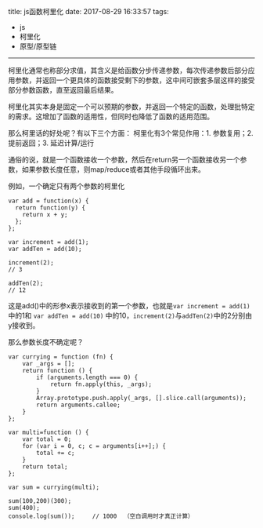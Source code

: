 title: js函数柯里化
date: 2017-08-29 16:33:57
tags:
- js
- 柯里化
- 原型/原型链
---
柯里化通常也称部分求值，其含义是给函数分步传递参数，每次传递参数后部分应用参数，并返回一个更具体的函数接受剩下的参数，这中间可嵌套多层这样的接受部分参数函数，直至返回最后结果。

柯里化其实本身是固定一个可以预期的参数，并返回一个特定的函数，处理批特定的需求。这增加了函数的适用性，但同时也降低了函数的适用范围。

那么柯里话的好处呢？有以下三个方面：
柯里化有3个常见作用：1. 参数复用；2. 提前返回；3. 延迟计算/运行

通俗的说，就是一个函数接收一个参数，然后在return另一个函数接收另一个参数，如果参数长度任意，则map/reduce或者其他手段循环出来。

例如，一个确定只有两个参数的柯里化

	var add = function(x) {
	  return function(y) {
	    return x + y;
	  };
	};

	var increment = add(1);
	var addTen = add(10);

	increment(2);
	// 3

	addTen(2);
	// 12

这是add()中的形参x表示接收到的第一个参数，也就是`var increment = add(1)` 中的1和 `var addTen = add(10)` 中的10，`increment(2)`与`addTen(2)`中的2分别由y接收到。

那么参数长度不确定呢？

	var currying = function (fn) {
	    var _args = [];
	    return function () {
	        if (arguments.length === 0) {
	            return fn.apply(this, _args);
	        }
	        Array.prototype.push.apply(_args, [].slice.call(arguments));
	        return arguments.callee;
	    }
	};

	var multi=function () {
	    var total = 0;
	    for (var i = 0, c; c = arguments[i++];) {
	        total += c;
	    }
	    return total;
	};

	var sum = currying(multi);  
	  
	sum(100,200)(300);
	sum(400);
	console.log(sum());     // 1000  （空白调用时才真正计算）


